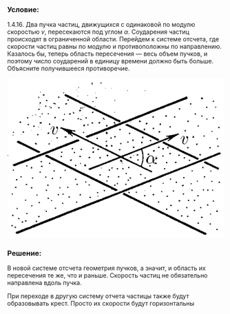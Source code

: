 ###  Условие: 

$1.4.16.$ Два пучка частиц, движущихся с одинаковой по модулю скоростью $v$, пересекаются под углом $\alpha$. Соударения частиц происходят в ограниченной области. Перейдем к системе отсчета, где скорости частиц равны по модулю и противоположны по направлению. Казалось бы, теперь область пересечения — весь объем пучков, и поэтому число соударений в единицу времени должно быть больше. Объясните получившееся противоречие. 

![ К задаче $1.4.16$ |515x379, 30%](../../img/1.4.16/statement.png)

###  Решение: 

В новой системе отсчета геометрия пучков, а значит, и область их пересечения те же, что и раньше. Скорость частиц не обязательно направлена вдоль пучка. 

При переходе в другую систему отчета частицы также будут образовывать крест. Просто их скорости будут горизонтальны 

  

